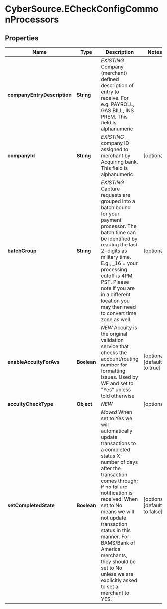 # CyberSource.ECheckConfigCommonProcessors

## Properties
Name | Type | Description | Notes
------------ | ------------- | ------------- | -------------
**companyEntryDescription** | **String** | *EXISTING* Company (merchant) defined description of entry to receive.  For e.g. PAYROLL, GAS BILL, INS PREM. This field is alphanumeric | 
**companyId** | **String** | *EXISTING* company ID assigned to merchant by Acquiring bank. This field is alphanumeric | [optional] 
**batchGroup** | **String** | *EXISTING* Capture requests are grouped into a batch bound for your payment processor. The batch time can be identified by reading the last 2-digits as military time. E.g., <processor>_16 = your processing cutoff is 4PM PST. Please note if you are in a different location you may then need to convert time zone as well. | [optional] 
**enableAccuityForAvs** | **Boolean** | *NEW* Accuity is the original validation service that checks the account/routing number for formatting issues. Used by WF and set to \"Yes\" unless told otherwise | [optional] [default to true]
**accuityCheckType** | **Object** | *NEW* | [optional] 
**setCompletedState** | **Boolean** | *Moved* When set to Yes we will automatically update transactions to a completed status X-number of days after the transaction comes through; if no failure notification is received. When set to No means we will not update transaction status in this manner. For BAMS/Bank of America merchants, they should be set to No unless we are explicitly asked to set a merchant to YES. | [optional] [default to false]


